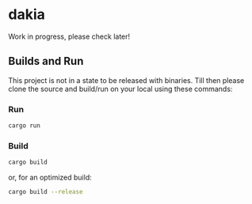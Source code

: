 # dakia

Work in progress, please check later!

## Builds and Run
This project is not in a state to be released with binaries. Till then please
clone the source and build/run on your local using these commands:

### Run
```bash
cargo run
```
### Build
```bash
cargo build
```
or, for an optimized build:
```bash
cargo build --release
```

